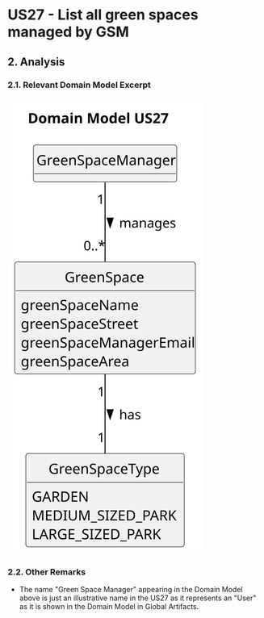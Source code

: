 # US27 - List all green spaces managed by GSM

## 2. Analysis

### 2.1. Relevant Domain Model Excerpt

![Domain Model](svg/us27-domain-model.svg)

### 2.2. Other Remarks

* The name "Green Space Manager" appearing in the Domain Model above is just an illustrative name in the US27 as it 
represents an "User" as it is shown in the Domain Model in Global Artifacts. 

